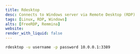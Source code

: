 ```yaml
---
title: Rdesktop
desc: Connects to Windows server via Remote Desktop (RDP)
tags: [Linux, RDP, Windows]
alts: [FreeRDP, Remmina]
website:
render_with_liquid: false
---
```


```sh
rdesktop -u username -p password 10.0.0.1:3389
```